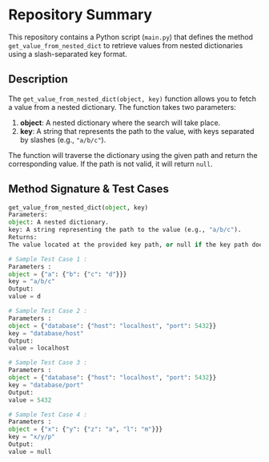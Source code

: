 # Repository Summary

This repository contains a Python script (`main.py`) that defines the method `get_value_from_nested_dict` to retrieve values from nested dictionaries using a slash-separated key format.

## Description

The `get_value_from_nested_dict(object, key)` function allows you to fetch a value from a nested dictionary. The function takes two parameters:
1. **object**: A nested dictionary where the search will take place.
2. **key**: A string that represents the path to the value, with keys separated by slashes (e.g., `"a/b/c"`).

The function will traverse the dictionary using the given path and return the corresponding value. If the path is not valid, it will return `null`.

## Method Signature & Test Cases

```python
get_value_from_nested_dict(object, key)
Parameters:
object: A nested dictionary.
key: A string representing the path to the value (e.g., "a/b/c").
Returns:
The value located at the provided key path, or null if the key path does not exist.

# Sample Test Case 1 :
Parameters :
object = {"a": {"b": {"c": "d"}}}
key = "a/b/c"
Output:
value = d

# Sample Test Case 2 :
Parameters :
object = {"database": {"host": "localhost", "port": 5432}}
key = "database/host"
Output:
value = localhost

# Sample Test Case 3 :
Parameters :
object = {"database": {"host": "localhost", "port": 5432}}
key = "database/port"
Output:
value = 5432

# Sample Test Case 4 :
Parameters :
object = {"x": {"y": {"z": "a", "l": "m"}}}
key = "x/y/p"
Output:
value = null